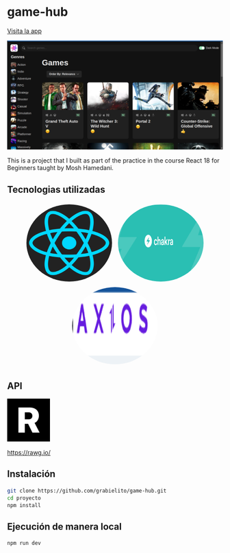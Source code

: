 # game-hub

[Visita la app](https://game-hub-green-iota.vercel.app/)

![Preview main screen](mdResources/game_hub_main_screen.png)

This is a project that I built as part of the practice in the course React 18 for Beginners taught by Mosh Hamedani.

## Tecnologias utilizadas

<p align="center">
  <img src="mdResources/free-react-1-282599.webp" alt="Imagen 1" width="200" height="180" style="border-radius: 50%; display: inline-block; margin: 5px;" />
  <img src="mdResources/images.png" alt="Imagen 2" width="200" height="180" style="border-radius: 50%; display: inline-block; margin: 5px;" />
  <img src="mdResources/Axios_SS.png" alt="Imagen 3" width="200" height="180"  style="border-radius: 50%; display: inline-block; margin: 5px;"/>
</p>

## API

<img src="mdResources/-JTt60iX_400x400.jpg" alt="Rawg.io" width="100" height="100"/>

https://rawg.io/

## Instalación

```bash
git clone https://github.com/grabielito/game-hub.git
cd proyecto
npm install
```

## Ejecución de manera local

```
npm run dev
```
